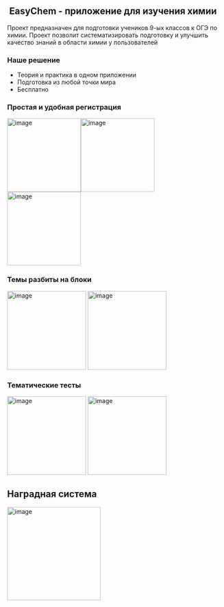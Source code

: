 ##  EasyChem - приложение для изучения химии

  Проект предназначен для подготовки учеников 9-ых классов к ОГЭ по химии. Проект позволит систематизировать подготовку и улучшить качество знаний в области химии у пользователей

### Наше решение

- Теория и практика в одном приложении
- Подготовка из любой точки мира
- Бесплатно

### Простая и удобная регистрация
<img width="172" alt="image" src="https://user-images.githubusercontent.com/99499702/210076083-777fe80c-8b2f-48a5-94ef-d8031851d4dd.png"><img width="172" alt="image" src="https://user-images.githubusercontent.com/99499702/210076090-10eed046-4dd1-44f8-af8e-6cdf9e70f184.png"> <img width="172" alt="image" src="https://user-images.githubusercontent.com/99499702/210076101-4b8c54d1-9401-4b83-98c7-1ce9c23ab3f7.png">

### Темы разбиты на блоки

<img width="184" alt="image" src="https://user-images.githubusercontent.com/99499702/210076149-ccf52d2c-5493-4dcd-b60c-1b5278dd210c.png"> <img width="184" alt="image" src="https://user-images.githubusercontent.com/99499702/210076160-8e6d20ac-b665-402d-b177-470a568cf32d.png">

### Тематические тесты

<img width="184" alt="image" src="https://user-images.githubusercontent.com/99499702/210076193-eda118d2-230f-4fff-91b0-fa302372e36c.png"> <img width="184" alt="image" src="https://user-images.githubusercontent.com/99499702/210076208-1b12da80-fc3a-40d6-9e70-97d5137d7c17.png">

## Наградная система

<img width="218" alt="image" src="https://user-images.githubusercontent.com/99499702/210076265-f8998a2e-7778-4570-9b05-8c5a7c901bba.png">
